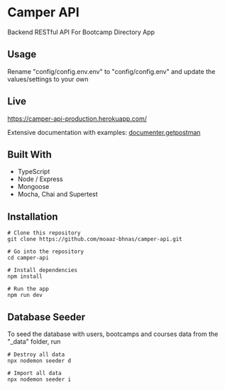 # Camper API

Backend RESTful API For Bootcamp Directory App

## Usage

Rename "config/config.env.env" to "config/config.env" and update the values/settings to your own

## Live

https://camper-api-production.herokuapp.com/

Extensive documentation with examples: [documenter.getpostman](https://documenter.getpostman.com/view/5058453/UVyxPCwG)

## Built With

- TypeScript
- Node / Express
- Mongoose
- Mocha, Chai and Supertest

## Installation

```
# Clone this repository
git clone https://github.com/moaaz-bhnas/camper-api.git

# Go into the repository
cd camper-api

# Install dependencies
npm install

# Run the app
npm run dev
```

## Database Seeder

To seed the database with users, bootcamps and courses data from the "\_data" folder, run

```
# Destroy all data
npx nodemon seeder d

# Import all data
npx nodemon seeder i
```
